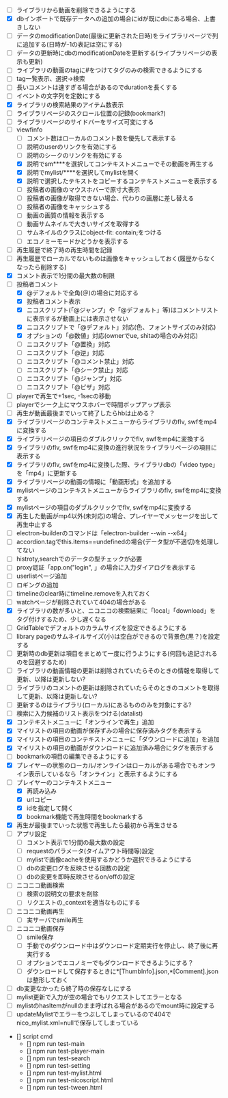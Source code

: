 
- [ ] ライブラリから動画を削除できるようにする
- [x] dbインポートで既存データへの追加の場合にidが既にdbにある場合、上書きしない
- [ ] データのmodificationDate(最後に更新された日時)をライブラリページで列に追加する(日時が-1の表記は空にする)
- [ ] データの更新時にdbのmodificationDateを更新する(ライブラリページの表示も更新)
- [ ] ライブラリの動画のtagに#をつけてタグのみの検索できるようにする
- [ ] tag一覧表示、選択->検索
- [ ] 長いコメントは速すぎる場合があるのでdurationを長くする
- [ ] イベントの文字列を定数にする
- [x] ライブラリの検索結果のアイテム数表示
- [ ] ライブラリページのスクロール位置の記録(bookmark?)
- [ ] ライブラリページのサイドバーをサイズ可変にする
- [ ] viewfinfo
  - [ ] コメント数はローカルのコメント数を優先して表示する
  - [ ] 説明のuserのリンクを有効にする
  - [ ] 説明のシークのリンクを有効にする
  - [x] 説明でsm****を選択してコンテキストメニューでその動画を再生する
  - [x] 説明でmylist/****を選択してmylistを開く
  - [x] 説明で選択したテキストをコピーするコンテキストメニューを表示する
  - [ ] 投稿者の画像のマウスホバーで原寸大表示
  - [ ] 投稿者の画像が取得できない場合、代わりの画層に差し替える
  - [ ] 投稿者の画像をキャッシュする
  - [ ] 動画の画質の情報を表示する
  - [ ] 動画サムネイルで大きいサイズを取得する
  - [ ] サムネイルのクラスにobject-fit: contain;をつける
  - [ ] エコノミーモードかどうかを表示する
- [ ] 再生履歴で終了時の再生時間を記録
- [ ] 再生履歴でローカルでないものは画像をキャッシュしておく(履歴からなくなったら削除する)
- [x] コメント表示で1分間の最大数の制限
- [ ] 投稿者コメント
  - [x] @デフォルトで全角(＠)の場合に対応する
  - [x] 投稿者コメント表示
  - [x] ニコスクリプト(「@ジャンプ」や「@デフォルト」等)はコメントリストに表示するが動画上には表示させない
  - [x] ニコスクリプトで「@デフォルト」対応(色、フォントサイズのみ対応)
  - [x] オプションの「@数値」対応(ownerでue, shitaの場合のみ対応)
  - [ ] ニコスクリプト「@置換」対応
  - [ ] ニコスクリプト「@逆」対応
  - [ ] ニコスクリプト「@コメント禁止」対応
  - [ ] ニコスクリプト「@シーク禁止」対応
  - [ ] ニコスクリプト「@ジャンプ」対応
  - [ ] ニコスクリプト「@ピザ」対応
- [ ] playerで再生で+1sec, -1secの移動
- [ ] playerでシーク上にマウスホバーで時間ポップアップ表示
- [ ] 再生が動画最後までいって終了したらhbは止める？
- [x] ライブラリページのコンテキストメニューからライブラリのflv, swfをmp4に変換する
- [x] ライブラリページの項目のダブルクリックでflv, swfをmp4に変換する
- [x] ライブラリのflv, swfをmp4に変換の進行状況をライブラリページの項目に表示する
- [x] ライブラリのflv, swfをmp4に変換した際、ライブラリdbの「video type」を「mp4」に更新する
- [x] ライブラリページの動画の情報に「動画形式」を追加する
- [x] mylistページのコンテキストメニューからライブラリのflv, swfをmp4に変換する
- [x] mylistページの項目のダブルクリックでflv, swfをmp4に変換する
- [x] 再生した動画がmp4以外(未対応)の場合、プレイヤーでメッセージを出して再生中止する
- [ ] electron-builderのコマンドは「electron-builder --win --x64」
- [ ] accordion.tagでthis.items==undefinedの場合(データ型が不適切)を処理してない
- [ ] histroty,searchでのデータの型チェックが必要
- [ ] proxy認証「app.on("login", 」の場合に入力ダイアログを表示する
- [ ] userlistページ追加
- [ ] ロギングの追加
- [ ] timelineのclear時にtimeline.removeを入れておく
- [ ] watchページが削除されていて404の場合がある
- [x] ライブラリの数が多いと、ニコニコの検索結果に「local」「download」をタグ付けするため、少し遅くなる
- [ ] GridTableでデフォルトのカラムサイズを設定できるようにする
- [ ] library pageのサムネイルサイズ(小)は空白ができるので背景色(黒？)を設定する
- [ ] 更新時のdb更新は項目をまとめて一度に行うようにする(何回も追記されるのを回避するため)
- [ ] ライブラリの動画情報の更新は削除されていたらそのときの情報を取得して更新、以降は更新しない?
- [ ] ライブラリのコメントの更新は削除されていたらそのときのコメントを取得して更新、以降は更新しない?
- [ ] 更新するのはライブラリ(ローカル)にあるもののみを対象にする?
- [ ] 検索に入力候補のリスト表示をつける(datalist)
- [x] コンテキストメニューに「オンラインで再生」追加
- [x] マイリストの項目の動画が保存ずみの場合に保存済みタグを表示する
- [x] マイリストの項目のコンテキストメニューに「ダウンロードに追加」を追加
- [x] マイリストの項目の動画がダウンロードに追加済み場合にタグを表示する
- [ ] bookmarkの項目の編集できるようにする
- [x] プレイヤーの状態のローカル/オンラインはローカルがある場合でもオンライン表示しているなら「オンライン」と表示するようにする
- [ ] プレイヤーのコンテキストメニュー
  - [x] 再読み込み
  - [x] urlコピー
  - [x] idを指定して開く
  - [x] bookmark機能で再生時間をbookmarkする
- [x] 再生が最後までいった状態で再生したら最初から再生させる
- [ ] アプリ設定
  - [ ] コメント表示で1分間の最大数の設定
  - [ ] requestのパラメータ(タイムアウト時間等)設定
  - [ ] mylistで画像cacheを使用するかどうか選択できるようにする
  - [ ] dbの変更ログを反映させる回数の設定
  - [ ] dbの変更を即時反映させるon/offの設定
- [ ] ニコニコ動画検索
  - [ ] 検索の説明文の要求を削除
  - [ ] リクエストの_contextを適当なものにする
- [ ] ニコニコ動画再生
  - [ ] 実サーバでsmile再生
- [ ] ニコニコ動画保存
  - [ ] smile保存
  - [ ] 手動でのダウンロード中はダウンロード定期実行を停止し、終了後に再実行する
  - [ ] オプションでエコノミーでもダウンロードできるようにする？
  - [ ] ダウンロードして保存するときに*[ThumbInfo].json,*[Comment].jsonは整形しておく

- [ ] db変更なかったら終了時の保存なしにする
- [ ] mylist更新で入力が空の場合でもリクエストしてエラーとなる
- [ ] mylistのhasItemがnullのまま呼ばれる場合があるのでmount時に設定する
- [ ] updateMylistでエラーをつぶしてしまっているので404でnico_mylist.xml=nullで保存してしまっている

- [] script cmd
  - []  npm run test-main
  - []  npm run test-player-main
  - []  npm run test-search
  - []  npm run test-setting
  - []  npm run test-mylist.html
  - []  npm run test-nicoscript.html
  - []  npm run test-tween.html